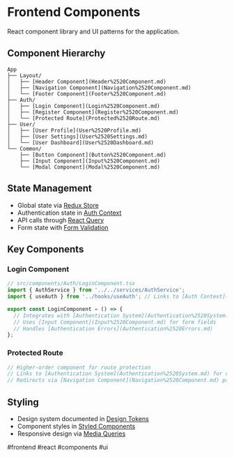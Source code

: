 # Frontend Components

React component library and UI patterns for the application.

## Component Hierarchy

```
App
├── Layout/
│   ├── [Header Component](Header%2520Component.md)
│   ├── [Navigation Component](Navigation%2520Component.md)
│   └── [Footer Component](Footer%2520Component.md)
├── Auth/
│   ├── [Login Component](Login%2520Component.md)
│   ├── [Register Component](Register%2520Component.md)
│   └── [Protected Route](Protected%2520Route.md)
├── User/
│   ├── [User Profile](User%2520Profile.md)
│   ├── [User Settings](User%2520Settings.md)
│   └── [User Dashboard](User%2520Dashboard.md)
└── Common/
    ├── [Button Component](Button%2520Component.md)
    ├── [Input Component](Input%2520Component.md)
    └── [Modal Component](Modal%2520Component.md)
```

## State Management

- Global state via [Redux Store](Redux%2520Store.md)
- Authentication state in [Auth Context](Auth%2520Context.md)
- API calls through [React Query](React%2520Query.md)
- Form state with [Form Validation](Form%2520Validation.md)

## Key Components

### Login Component
```jsx
// src/components/Auth/LoginComponent.tsx
import { AuthService } from '../../services/AuthService';
import { useAuth } from '../hooks/useAuth'; // Links to [Auth Context](Auth%2520Context.md)

export const LoginComponent = () => {
  // Integrates with [Authentication System](Authentication%2520System.md)
  // Uses [Input Component](Input%2520Component.md) for form fields
  // Handles [Authentication Errors](Authentication%2520Errors.md)
};
```

### Protected Route
```jsx
// Higher-order component for route protection
// Links to [Authentication System](Authentication%2520System.md) for validation
// Redirects via [Navigation Component](Navigation%2520Component.md) patterns
```

## Styling

- Design system documented in [Design Tokens](Design%2520Tokens.md)
- Component styles in [Styled Components](Styled%2520Components.md)
- Responsive design via [Media Queries](Media%2520Queries.md)

#frontend #react #components #ui
